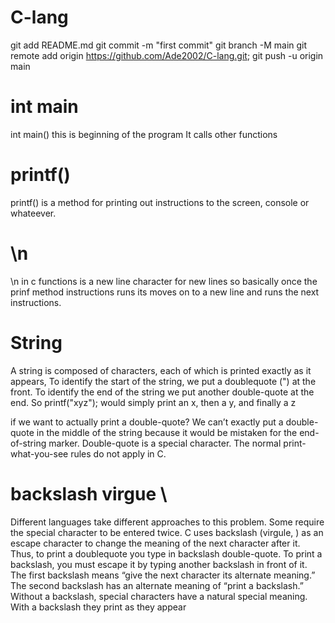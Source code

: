 # C-lang

git add README.md
git commit -m "first commit"
git branch -M main
git remote add origin https://github.com/Ade2002/C-lang.git;
git push -u origin main
 
 # int main
int main() this is beginning of the program It calls other functions
# printf()
printf() is a method for printing out instructions to the screen, console or whateever.

# \n
\n in c functions is a new line character for new lines so basically once the prinf method instructions runs its moves on to a new line and runs the next instructions.
# String
A string is composed of characters, each of which is printed exactly as it appears, To identify the start of the string, we put a doublequote (") at the front. To identify the end of the
string we put another double-quote at the end.
So printf("xyz"); would simply print an x, then a y, and finally a z

if we want to actually print a double-quote? We can’t exactly put a double-quote in the middle of the string because it would be mistaken for the end-of-string marker. Double-quote is a special character. The normal print-what-you-see rules do not apply in C.

# backslash virgue \
Different languages take different approaches to
this problem. Some require the special character to
be entered twice. C uses backslash (virgule, \) as
an escape character to change the meaning of the
next character after it. Thus, to print a doublequote you type in backslash double-quote. To print
a backslash, you must escape it by typing another
backslash in front of it. The first backslash means
“give the next character its alternate meaning.” The
second backslash has an alternate meaning of “print
a backslash.”
Without a backslash, special characters have a
natural special meaning. With a backslash they
print as they appear
